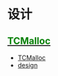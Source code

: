 # 设计

## **[<font color=#008000>TCMalloc</font>](https://github.com/Uyouii/bookreading/blob/master/%E8%AE%BE%E8%AE%A1/TCMalloc)**
- [TCMalloc](https://github.com/Uyouii/bookreading/blob/master/%E8%AE%BE%E8%AE%A1/TCMalloc/TCMalloc.md)
- [design](https://github.com/Uyouii/bookreading/blob/master/%E8%AE%BE%E8%AE%A1/TCMalloc/design.md)
